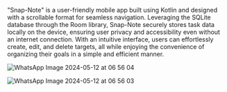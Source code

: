 "Snap-Note" is a user-friendly mobile app built using Kotlin and designed with a scrollable format for seamless navigation. Leveraging the SQLite database through the Room library, Snap-Note securely stores task data locally on the device, ensuring user privacy and accessibility even without an internet connection. With an intuitive interface, users can effortlessly create, edit, and delete targets, all while enjoying the convenience of organizing their goals in a simple and efficient manner. <br>


![WhatsApp Image 2024-05-12 at 06 56 04](https://github.com/OshiMC/SnapNote/assets/141748340/52b58755-81bc-4b8d-8de6-6fe01c6de9c1)


![WhatsApp Image 2024-05-12 at 06 56 03](https://github.com/OshiMC/SnapNote/assets/141748340/355381f2-786f-44c8-9194-f0f473a92482)

